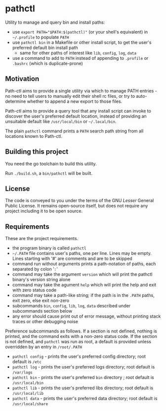 # pathctl

Utility to manage and query bin and install paths:

* use `export PATH="$PATH:$(pathctl)"` (or your shell's equivalent) in `~/.profile` to populate `PATH`
* use `pathctl bin` in a Makefile or other install script, to get the user's preferred default bin install path
    * same for other paths of interest like `lib`, `config`, `log`, `data`
* use a command to add to `PATH` instead of appending to `.profile` or `.bashrc` (which is duplicate-prone)

## Motivation

Path-ctl aims to provide a single utility via which to manage PATH entries - no need to tell users to manually edit their shell rc files, or try to auto-determine whether to append a new export to those files.

Path-ctl aims to provide a query tool that any install script can invoke to discover the user's preferred default location, instead of providing an unsuitable default like `/usr/local/bin` or `~/.local/bin`.

The plain `pathctl` command prints a `PATH` search path string from all locations known to Path-ctl.

## Building this project

You need the go toolchain to build this utility.

Run `./build.sh`, a `bin/pathctl` will be built.

## License

The code is conveyed to you under the terms of the GNU _Lesser_ General Public License. It remains open-source itself, but does not require any project including it to be open source.

## Requirements

These are the project requirements.

* the program binary is called `pathctl`
* `~/.PATH` file contains user's paths, one per line. Lines may be empty. Lines starting with '#' are comments and are to be skipped
* command run without arguments prints a path-notation of paths, each separated by colon '`:`'
* command may take the argument `version` which will print the pathctl binary's version string alone
* command may take the agument `help` which will print the help and exit with zero status code
* command may take a path-like string; if the path is in the `.PATH` paths, exit zero, else exit non-zero
* subcommands `bin`, `config`, `lib`, `log`, `data` described under subcommands section below
* any error should cause print out of error message, without printing stack traces or other debugging noise

Preference subcommands as follows. If a section is not defined, nothing is printed, and the command exits with a non-zero status code. If the section is not defined, and `pathctl` was run as root, a default is provided unless overridden by an entry in `/root/.PATH`

* `pathctl config` - prints the user's preferred config directory; root default is `/etc`
* `pathctl log` - prints the user's preferred logs directory; root default is `/var/logs`
* `pathctl bin` - prints the user's preferred `bin` directory ; root default is `/usr/local/bin`
* `pathctl lib` - prints the user's preferred libs directory; root default is `/usr/local/lib`
* `pathctl data` - prints the user's preferred data directory; root default is `/usr/local/share`